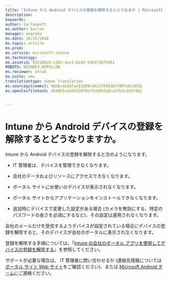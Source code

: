 ```yaml
---
title: "Intune から Android デバイスの登録を解除するとどうなるか | Microsoft Intune"
description: 
keywords: 
author: barlanmsft
ms.author: barlan
manager: angrobe
ms.date: 10/25/2016
ms.topic: article
ms.prod: 
ms.service: microsoft-intune
ms.technology: 
ms.assetid: 0321062d-1363-4ac3-81d4-5405f3b79481
ROBOTS: NOINDEX,NOFOLLOW
ms.reviewer: arnab
ms.suite: ems
translationtype: Human Translation
ms.sourcegitcommit: 9ddbcde20fac83289c4622f69538ff00fa0cb65b
ms.openlocfilehash: d846b1aa3d5526f0e73cb6b3a8ca17b3cdc67db2


---
```



# <a name="what-happens-if-you-unenroll-your-android-device-from-intune"></a>Intune から Android デバイスの登録を解除するとどうなりますか。

Intune から Android デバイスの登録を解除すると次のようになります。

-   IT 管理者は、デバイスを管理できなくなります。

-   会社のデータおよびリソースにアクセスできなくなります。

-   ポータル サイトにお使いのデバイスが表示されなくなります。

-   ポータル サイトからアプリケーションをインストールできなくなります。

-   追加時にデバイスで変更した設定がある場合 (カメラを無効にする、特定のパスワードの長さを必須にするなど)、その設定は適用されなくなります。

会社のメールだけを受信するようデバイスが設定されている場合にデバイスの登録を解除すると、そのデバイスが会社のポータルに表示されなくなります。

登録を解除する手順については、「[Intune の会社のポータル アプリを使用してデバイスの登録を解除する](unenroll-your-device-from-intune-android.md)」を参照してください。

サポートが必要な場合は、 IT 管理者に問い合わせるか (連絡先情報については[ポータル サイト Web サイト](http://portal.manage.microsoft.com)をご確認ください)、または [Microsoft Android チーム](mailto:wintunedroidfbk@microsoft.com)にご連絡ください。



<!--HONumber=Nov16_HO1-->


